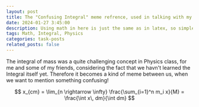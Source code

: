 ```yaml
---
layout: post
title: The "Confusing Integral" meme refrence, used in talking with my friends
date: 2024-01-27 3:45:00
description: Using math in here is just the same as in latex, so simple and practical.
tags: Math, Integral, Physics
categories: task-posts
related_posts: false
---
```


The integral of mass was a quite challenging concept in Physics class, for me and some of my friends, considering the fact that we havn't learned the Integral itself yet. Therefore it becomes a kind of meme between us, when we want to mention something confusing!

$$
x_{cm} = \lim_{n \rightarrow \infty} \frac{\sum_{i=1}^n m_i x}{M} = \frac{\int x\, dm}{\int dm}
$$
